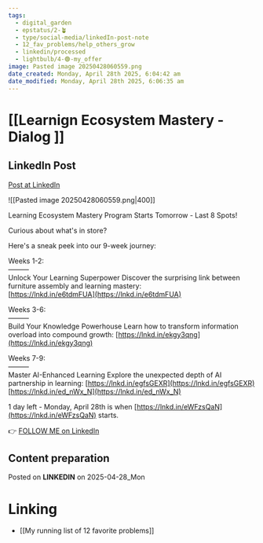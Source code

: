 ```yaml
---
tags:
  - digital_garden
  - epstatus/2-🪴
  - type/social-media/linkedIn-post-note
  - 12_fav_problems/help_others_grow
  - linkedin/processed
  - lightbulb/4-🟢-my_offer
image: Pasted image 20250428060559.png
date_created: Monday, April 28th 2025, 6:04:42 am
date_modified: Monday, April 28th 2025, 6:06:35 am
---
```

# [[Learnign Ecosystem Mastery - Dialog ]]
## LinkedIn Post
[Post at LinkedIn](https://www.linkedin.com/posts/sebastiankamilli_learning-ecosystem-mastery-program-starts-activity-7322147266650165248-_i9K?utm_source=share&utm_medium=member_desktop&rcm=ACoAAA1M1pkBgWCYPhT45EpfLiHzViQqRWNCIv4)

![[Pasted image 20250428060559.png|400]]

Learning Ecosystem Mastery Program Starts Tomorrow - Last 8 Spots!  
  
Curious about what's in store?  
  
Here's a sneak peek into our 9-week journey:  
  
Weeks 1-2:  
———  
Unlock Your Learning Superpower Discover the surprising link between furniture assembly and learning mastery:  
[https://lnkd.in/e6tdmFUA](https://lnkd.in/e6tdmFUA)  
  
Weeks 3-6:  
———  
Build Your Knowledge Powerhouse Learn how to transform information overload into compound growth: [https://lnkd.in/ekgy3qng](https://lnkd.in/ekgy3qng)  
  
Weeks 7-9:  
———  
Master AI-Enhanced Learning Explore the unexpected depth of AI partnership in learning: [https://lnkd.in/egfsGEXR](https://lnkd.in/egfsGEXR) [https://lnkd.in/ed_nWx_N](https://lnkd.in/ed_nWx_N)  

1 day left - Monday, April 28th is when [https://lnkd.in/eWFzsQaN](https://lnkd.in/eWFzsQaN) starts.

👉 [FOLLOW ME on LinkedIn](https://www.linkedin.com/comm/mynetwork/discovery-see-all?usecase=PEOPLE_FOLLOWS&followMember=sebastiankamilli)

## Content preparation

Posted on **LINKEDIN** on 2025-04-28_Mon
# Linking
+ [[My running list of 12 favorite problems]]